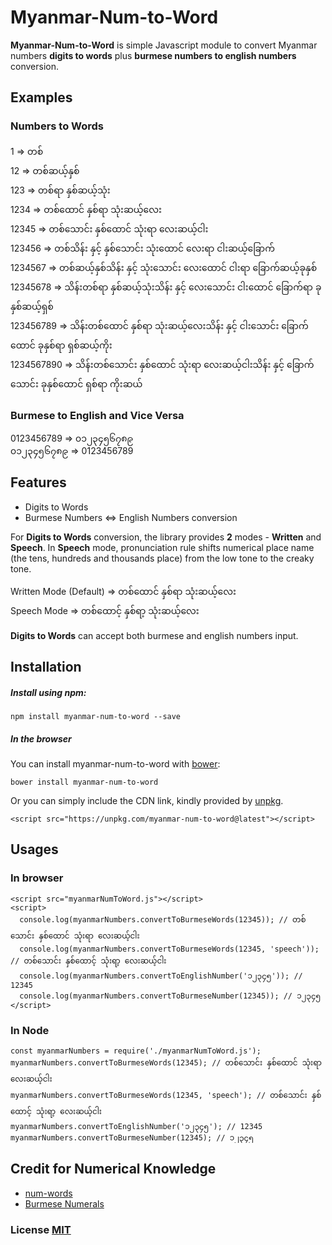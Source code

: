 # Myanmar-Num-to-Word   
**Myanmar-Num-to-Word** is simple Javascript module to convert Myanmar numbers **digits to words** plus **burmese numbers to english numbers** conversion.

## Examples
### Numbers to Words    
1	=> တစ်<br/>
12 => တစ်ဆယ့်နှစ်<br/>
123 => တစ်ရာ နှစ်ဆယ့်သုံး<br/>
1234 => တစ်ထောင် နှစ်ရာ သုံးဆယ့်လေး<br/>
12345 => တစ်သောင်း နှစ်ထောင် သုံးရာ လေးဆယ့်ငါး<br/>
123456 => တစ်သိန်း နှင့် နှစ်သောင်း သုံးထောင် လေးရာ ငါးဆယ့်ခြောက်<br/>
1234567 => တစ်ဆယ့်နှစ်သိန်း နှင့် သုံးသောင်း လေးထောင် ငါးရာ ခြောက်ဆယ့်ခုနှစ်<br/>
12345678 => သိန်းတစ်ရာ နှစ်ဆယ့်သုံးသိန်း နှင့် လေးသောင်း ငါးထောင် ခြောက်ရာ ခုနှစ်ဆယ့်ရှစ်<br/>
123456789 => သိန်းတစ်ထောင် နှစ်ရာ သုံးဆယ့်လေးသိန်း နှင့် ငါးသောင်း ခြောက်ထောင် ခုနှစ်ရာ ရှစ်ဆယ့်ကိုး<br/>
1234567890 => သိန်းတစ်သောင်း နှစ်ထောင် သုံးရာ လေးဆယ့်ငါးသိန်း နှင့် ခြောက်သောင်း ခုနှစ်ထောင် ရှစ်ရာ ကိုးဆယ်<br/>

### Burmese to English and Vice Versa
0123456789 => ၀၁၂၃၄၅၆၇၈၉<br/>
၀၁၂၃၄၅၆၇၈၉ => 0123456789

## Features    
- Digits to Words    
 - Burmese Numbers <=> English Numbers conversion  
    
For **Digits to Words** conversion, the library provides **2** modes - **Written** and **Speech**. In **Speech** mode, pronunciation rule shifts numerical place name (the tens, hundreds and thousands place) from the low tone to the creaky tone.  
  
Written Mode (Default) => တစ်ထောင် နှစ်ရာ သုံးဆယ့်လေး  
Speech Mode => တစ်ထောင့် နှစ်ရာ့ သုံးဆယ့်လေး  
  
**Digits to Words** can accept both burmese and english numbers input.
    
## Installation    
##### Install using npm:    
    
``` npm install myanmar-num-to-word --save ```  

##### In the browser  
You can install myanmar-num-to-word with  [bower](http://bower.io/):  
  
```  
bower install myanmar-num-to-word  
```  
  
Or you can simply include the CDN link, kindly provided by  [unpkg](https://unpkg.com/myanmar-num-to-word@latest). 

```  
<script src="https://unpkg.com/myanmar-num-to-word@latest"></script>  
```
    
## Usages 

### In browser  
``` 
<script src="myanmarNumToWord.js"></script> 
<script>    
  console.log(myanmarNumbers.convertToBurmeseWords(12345)); // တစ်သောင်း နှစ်ထောင် သုံးရာ လေးဆယ့်ငါး
  console.log(myanmarNumbers.convertToBurmeseWords(12345, 'speech')); // တစ်သောင်း နှစ်ထောင့် သုံးရာ့ လေးဆယ့်ငါး
  console.log(myanmarNumbers.convertToEnglishNumber('၁၂၃၄၅')); // 12345
  console.log(myanmarNumbers.convertToBurmeseNumber(12345)); // ၁၂၃၄၅  
</script>  
```

### In Node  
``` 
const myanmarNumbers = require('./myanmarNumToWord.js');  
myanmarNumbers.convertToBurmeseWords(12345); // တစ်သောင်း နှစ်ထောင် သုံးရာ လေးဆယ့်ငါး  
myanmarNumbers.convertToBurmeseWords(12345, 'speech'); // တစ်သောင်း နှစ်ထောင့် သုံးရာ့ လေးဆယ့်ငါး
myanmarNumbers.convertToEnglishNumber('၁၂၃၄၅'); // 12345  
myanmarNumbers.convertToBurmeseNumber(12345); // ၁၂၃၄၅  
```    

## Credit for Numerical Knowledge  
- [num-words](https://github.com/salmanm/num-words)    
- [Burmese Numerals](https://en.wikipedia.org/wiki/Burmese_numerals)    
    
### License [MIT](./LICENSE)